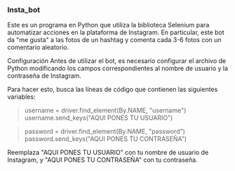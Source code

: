 ### Insta_bot ###
Este es un programa en Python que utiliza la biblioteca Selenium para automatizar acciones en la plataforma de Instagram. En particular, este bot da "me gusta" a las fotos de un hashtag y comenta cada 3-6 fotos con un comentario aleatorio.

Configuración
Antes de utilizar el bot, es necesario configurar el archivo de Python modificando los campos correspondientes al nombre de usuario y la contraseña de Instagram.

Para hacer esto, busca las líneas de código que contienen las siguientes variables:

> username = driver.find_element(By.NAME, "username")
> username.send_keys("AQUI PONES TU USUARIO")

> password = driver.find_element(By.NAME, "password")
> password.send_keys("AQUI PONES TU CONTRASEÑA")

Reemplaza "AQUI PONES TU USUARIO" con tu nombre de usuario de Instagram, y "AQUI PONES TU CONTRASEÑA" con tu contraseña.
